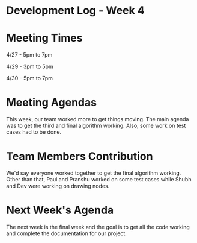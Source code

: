 # Development Log - Week 4


# Meeting Times

4/27 - 5pm to 7pm

4/29 - 3pm to 5pm

4/30 - 5pm to 7pm

# Meeting Agendas

This week, our team worked more to get things moving. The main agenda was to get the third and final algorithm working. Also, some work on test cases had to be done.


# Team Members Contribution

We'd say everyone worked together to get the final algorithm working. Other than that, Paul and Pranshu worked on some test cases while Shubh and Dev were working on drawing nodes.



# Next Week's Agenda

The next week is the final week and the goal is to get all the code working and complete the documentation for our project.

